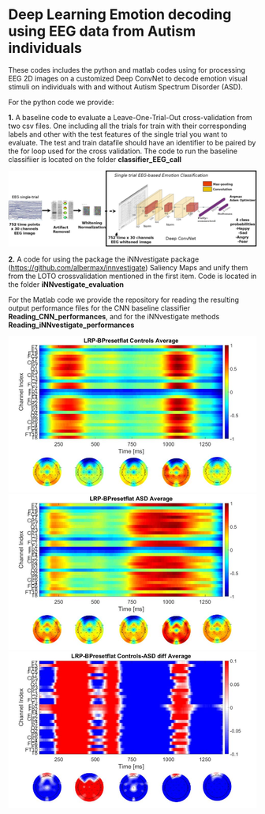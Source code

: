 # Deep Learning Emotion decoding using EEG data from Autism individuals

These codes includes the python and matlab codes using for processing EEG 2D images on
a customized Deep ConvNet to decode emotion visual stimuli on individuals with and without
Autism Spectrum Disorder (ASD).

For the python code we provide:

__1.__ A baseline code to evaluate a Leave-One-Trial-Out cross-validation from two csv files. One including all the trials for train with their corresponding labels and other with the test features of the single trial you want to evaluate. The test and train datafile should have an identifier to be paired by the for loop used for the cross validation. The code to run the baseline classifiier is located on the folder **classifier_EEG_call**

![Pipeline for EEG Emotion Decoding](https://github.com/meiyor/Deep-Learning-Emotion-Decoding-using-EEG-data-from-Autism-individuals/blob/master/pipeline_2_using_latex.jpeg)

__2.__ A code for using the package the iNNvestigate package (https://github.com/albermax/innvestigate) Saliency Maps and unify them from the LOTO crossvalidation mentioned in the first item. Code is located in the folder **iNNvestigate_evaluation**

For the Matlab code we provide the repository for reading the resulting output performance files for the CNN baseline classifier **Reading_CNN_performances**, and for the iNNvestigate methods **Reading_iNNvestigate_performances**

![alt text](https://github.com/meiyor/Deep-Learning-Emotion-Decoding-using-EEG-data-from-Autism-individuals/blob/master/LRP-BPresetflat_Average_TD_def.jpeg)
![alt text](https://github.com/meiyor/Deep-Learning-Emotion-Decoding-using-EEG-data-from-Autism-individuals/blob/master/LRP-BPresetflat_Average_ASD_def.jpeg)
![alt text](https://github.com/meiyor/Deep-Learning-Emotion-Decoding-using-EEG-data-from-Autism-individuals/blob/master/LRP-BPresetflat_Average_diff_def.jpeg)
